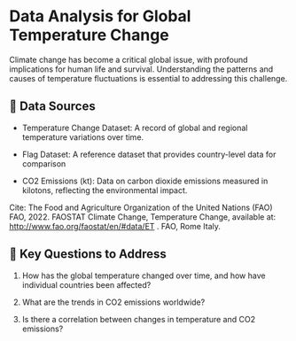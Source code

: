 # Data Analysis for Global Temperature Change

Climate change has become a critical global issue, with profound implications for human life and survival. Understanding the patterns and causes of temperature fluctuations is essential to addressing this challenge.


## 🌟 Data Sources

- Temperature Change Dataset: A record of global and regional temperature variations over time.

- Flag Dataset: A reference dataset that provides country-level data for comparison

- CO2 Emissions (kt): Data on carbon dioxide emissions measured in kilotons, reflecting the environmental impact.

Cite: The Food and Agriculture Organization of the United Nations (FAO) FAO, 2022. FAOSTAT Climate Change, Temperature Change, available at: http://www.fao.org/faostat/en/#data/ET . FAO, Rome Italy.

## 💭 Key Questions to Address

1. How has the global temperature changed over time, and how have individual countries been affected?

2. What are the trends in CO2 emissions worldwide?

3. Is there a correlation between changes in temperature and CO2 emissions?
